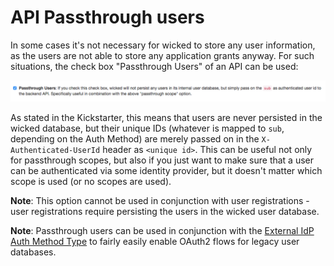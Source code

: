# API Passthrough users

In some cases it's not necessary for wicked to store any user information, as the users are not able to store any application grants anyway. For such situations, the check box "Passthrough Users" of an API can be used:

![Passthrough Users](images/scope-lookup-passthrough-users.png)

As stated in the Kickstarter, this means that users are never persisted in the wicked database, but their unique IDs (whatever is mapped to `sub`, depending on the Auth Method) are merely passed on in the `X-Authenticated-UserId` header as `<unique id>`. This can be useful not only for passthrough scopes, but also if you just want to make sure that a user can be authenticated via some identity provider, but it doesn't matter which scope is used (or no scopes are used).

**Note**: This option cannot be used in conjunction with user registrations - user registrations require persisting the users in the wicked user database.

**Note**: Passthrough users can be used in conjunction with the [External IdP Auth Method Type](auth-external.md) to fairly easily enable OAuth2 flows for legacy user databases.
